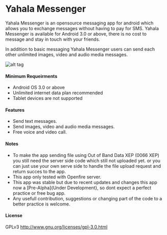 # Yahala Messenger

Yahala Messenger is an opensource messaging app for android which allows you to exchange messages without having to pay for SMS. Yahala Messenger is available for Android 3.0 or above, there is no cost to message and stay in touch with your friends.

In addition to basic messaging Yahala Messenger users can send each other unlimited images, video and audio media messages.


![alt tag](https://raw.githubusercontent.com/wmhameed/X-Messenger/master/word-2.png)


#### Minimum Requeirments

- Android OS 3.0 or above
- Unlimited internet data plan recommended
- Tablet devices are not supported
 
#### Features

- Send text messages.
- Send images, video and audio media messages.
- Free voice and video call.

#### Notes
- To make the app sending file using Out of Band Data XEP (0066 XEP) you still need the server side code which still not uploaded yet. or you can just use your own serve side to handle the file upload request and return succes to the app.
- This app only tested with Openfire server.
- This app was stable but due to recent updates and changes this app now a [Pre-Alpha]{Under Development}, so dont expect a perfect practice or free bug app.
- Any usefull contribution, suggestions or changing part of the code to a better practice is welcome.

#### License
GPLv3 http://www.gnu.org/licenses/gpl-3.0.html

